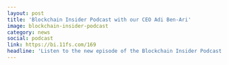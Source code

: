 ```yaml
---
layout: post
title: 'Blockchain Insider Podcast with our CEO Adi Ben-Ari'
image: blockchain-insider-podcast
category: news
social: podcast
link: https://bi.11fs.com/169
headline: 'Listen to the new episode of the Blockchain Insider Podcast with our CEO, Adi Ben-Ari, discussing the latest and greatest news in the world of crypto with Simon Taylor and Cuy Sheffield.'
---
```

